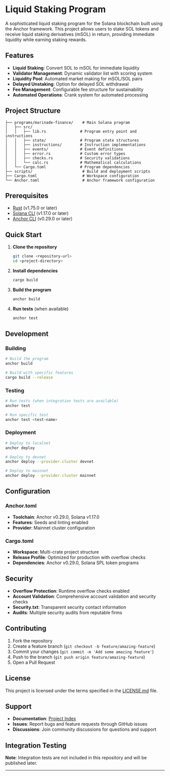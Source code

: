 # Liquid Staking Program

A sophisticated liquid staking program for the Solana blockchain built using the Anchor framework. This project allows users to stake SOL tokens and receive liquid staking derivatives (mSOL) in return, providing immediate liquidity while earning staking rewards.

## Features

- **Liquid Staking**: Convert SOL to mSOL for immediate liquidity
- **Validator Management**: Dynamic validator list with scoring system
- **Liquidity Pool**: Automated market making for mSOL/SOL pairs
- **Delayed Unstaking**: Option for delayed SOL withdrawal
- **Fee Management**: Configurable fee structure for sustainability
- **Automated Operations**: Crank system for automated processing

## Project Structure

```
├── programs/marinade-finance/    # Main Solana program
│   ├── src/
│   │   ├── lib.rs               # Program entry point and instructions
│   │   ├── state/               # Program state structures
│   │   ├── instructions/        # Instruction implementations
│   │   ├── events/              # Event definitions
│   │   ├── error.rs             # Custom error types
│   │   ├── checks.rs            # Security validations
│   │   └── calc.rs              # Mathematical calculations
│   └── Cargo.toml               # Program dependencies
├── scripts/                      # Build and deployment scripts
├── Cargo.toml                    # Workspace configuration
└── Anchor.toml                   # Anchor framework configuration
```

## Prerequisites

- [Rust](https://rustup.rs/) (v1.75.0 or later)
- [Solana CLI](https://docs.solana.com/cli/install-solana-cli-tools) (v1.17.0 or later)
- [Anchor CLI](https://book.anchor-lang.com/getting_started/installation.html) (v0.29.0 or later)

## Quick Start

1. **Clone the repository**
   ```bash
   git clone <repository-url>
   cd <project-directory>
   ```

2. **Install dependencies**
   ```bash
   cargo build
   ```

3. **Build the program**
   ```bash
   anchor build
   ```

4. **Run tests** (when available)
   ```bash
   anchor test
   ```

## Development

### Building
```bash
# Build the program
anchor build

# Build with specific features
cargo build --release
```

### Testing
```bash
# Run tests (when integration tests are available)
anchor test

# Run specific test
anchor test <test-name>
```

### Deployment
```bash
# Deploy to localnet
anchor deploy

# Deploy to devnet
anchor deploy --provider.cluster devnet

# Deploy to mainnet
anchor deploy --provider.cluster mainnet
```

## Configuration

### Anchor.toml
- **Toolchain**: Anchor v0.29.0, Solana v1.17.0
- **Features**: Seeds and linting enabled
- **Provider**: Mainnet cluster configuration

### Cargo.toml
- **Workspace**: Multi-crate project structure
- **Release Profile**: Optimized for production with overflow checks
- **Dependencies**: Anchor v0.29.0, Solana SPL token programs

## Security

- **Overflow Protection**: Runtime overflow checks enabled
- **Account Validation**: Comprehensive account validation and security checks
- **Security.txt**: Transparent security contact information
- **Audits**: Multiple security audits from reputable firms

## Contributing

1. Fork the repository
2. Create a feature branch (`git checkout -b feature/amazing-feature`)
3. Commit your changes (`git commit -m 'Add some amazing feature'`)
4. Push to the branch (`git push origin feature/amazing-feature`)
5. Open a Pull Request

## License

This project is licensed under the terms specified in the [LICENSE.md](LICENSE.md) file.

## Support

- **Documentation**: [Project Index](PROJECT_INDEX.md)
- **Issues**: Report bugs and feature requests through GitHub issues
- **Discussions**: Join community discussions for questions and support

## Integration Testing

**Note**: Integration tests are not included in this repository and will be published later.

---

